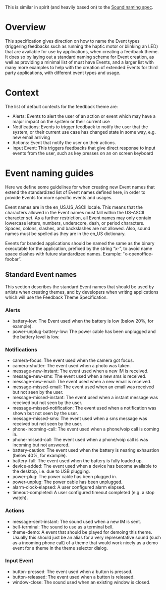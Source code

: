 This is similar in spirit (and heavily based on) to the [Sound naming spec][].

# Overview

This specification gives direction on how to name the Event types
(triggering feedbacks such as running the haptic motor or blinking an
LED) that are available for use by applications, when creating a
feedback theme. It does so by laying out a standard naming scheme for
Event creation, as well as providing a minimal list of must have
Events, and a larger list with many more examples to help with the
creation of extended Events for third party applications, with
different event types and usage.

# Context

The list of default contexts for the feedback theme are:

- Alerts: Events to alert the user of an action or event which may
  have a major impact on the system or their current use
- Notifications: Events to trigger feedback to notify the user that
  the system, or their current use case has changed state in some way,
  e.g. new email arriving
- Actions:	Event that notify the user on their actions.
- Input Event: This triggers feedbacks that give direct response to
  input events from the user, such as key presses on an on screen
  keyboard

# Event naming guides

Here we define some guidelines for when creating new Event names
that extend the standardized list of Event names defined here, in
order to provide Events for more specific events and usages.

Event names are in the en_US.US_ASCII locale. This means that the
characters allowed in the Event names must fall within the US-ASCII
character set. As a further restriction, all Event names may only
contain lowercase letters, numbers, underscore, dash, or period
characters. Spaces, colons, slashes, and backslashes are not
allowed. Also, sound names must be spelled as they are in the en_US
dictionary.

Events for branded applications should be named the same as the binary
executable for the application, prefixed by the string “x-”, to avoid
name space clashes with future standardized names. Example:
“x-openoffice-foobar”.

## Standard Event names

This section describes the standard Event names that should be used
by artists when creating themes, and by developers when writing
applications which will use the Feedback Theme Specification.

### Alerts

- battery-low: The Event used when the battery is low (below 20%, for example).
- power-unplug-battery-low: The power cable has been unplugged and the battery level is low.

### Notifications

- camera-focus: The event used when the camera got focus.
- camera-shutter: The event used when a photo was taken.
- message-new-instant: The event used when a new IM is received.
- message-new-sms:  The event used when a new sms is received.
- message-new-email:  The event used when a new email is received.
- message-missed-email: The event used when an email was received but not seen by the user.
- message-missed-instant: The event used when a instant message was received but not seen by the user.
- message-missed-notification: The event used when a notification was shown but not seen by the user.
- message-missed-sms: The event used when a sms message was received but not seen by the user.
- phone-incoming-call: The event used when a phone/voip call is coming in.
- phone-missed-call: The event used when a phone/voip call is was incoming but not answered.
- battery-caution: The event used when the battery is nearing exhaustion (below 40%, for example).
- battery-full:	The event used when the battery is fully loaded up.
- device-added: The event used when a device has become available to the desktop, i.e. due to USB plugging.
- power-plug: The power cable has been plugged in.
- power-unplug: The power cable has been unplugged.
- alarm-clock-elapsed: A user configured alarm elapsed.
- timeout-completed: A user configured timeout completed (e.g. a stop watch).

### Actions

- message-sent-instant: The sound used when a new IM is sent.
- bell-terminal: The sound to use as a terminal bell.
- theme-demo: A event that should be played for demoing this theme. Usually
  this should just be an alias for a very representative sound (such as
  a incoming phone call) of a theme that would work nicely as a demo event for
  a theme in the theme selector dialog.

### Input Event

- button-pressed:	The event used when a button is pressed.
- button-released:  The event used when a button is released.
- window-close:     The sound used when an existing window is closed.

[Sound naming spec]: http://0pointer.de/public/sound-naming-spec.html

